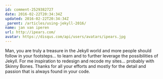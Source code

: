 ```yaml
---
id: comment-2529382727
date: 2016-02-22T20:34:34Z
updated: 2016-02-22T20:34:34Z
_parent: /articles/using-jekyll-2016/
name: jan van iperen
url: http://ipears.com/
avatar: https://disqus.com/api/users/avatars/ipears.jpg
---
```


Man, you are truly a treasure in the Jekyll world and more people should
follow in your footsteps... to learn and to further leverage the possibilities of
Jekyll. For me inspiration to redesign and recode my sites... probably with Skinny
Bones. Thanks for all your efforts and mostly for the detail and passion that is
always found in your code.
